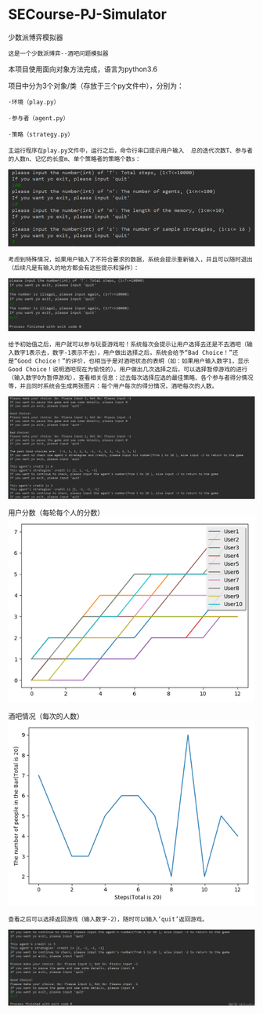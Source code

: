# SECourse-PJ-Simulator
少数派博弈模拟器
    
	这是一个少数派博弈--酒吧问题模拟器

本项目使用面向对象方法完成，语言为python3.6

项目中分为3个对象/类（存放于三个py文件中），分别为：
	
	·环境（play.py）
	
	·参与者（agent.py）
	
	·策略（strategy.py）
	
    主运行程序在play.py文件中，运行之后，命令行串口提示用户输入  总的迭代次数T、参与者的人数n、记忆的长度m、单个策略者的策略个数s：
![image](https://github.com/weiyue0307/SECourse-PJ-Simulator/raw/master/Results_Picture/输入初始值.png)	
    
    考虑到特殊情况，如果用户输入了不符合要求的数据，系统会提示重新输入，并且可以随时退出（后续凡是有输入的地方都会有这些提示和操作）：
![image](https://github.com/weiyue0307/SECourse-PJ-Simulator/raw/master/Results_Picture/错误输入值&退出游戏.png)

    给予初始值之后，用户就可以参与玩耍游戏啦！系统每次会提示让用户选择去还是不去酒吧（输入数字1表示去，数字-1表示不去），用户做出选择之后，系统会给予“Bad Choice！”还是“Good Choice！”的评价，也相当于是对酒吧状态的表明（如：如果用户输入数字1，显示Good Choice！说明酒吧现在为愉悦的）。用户做出几次选择之后，可以选择暂停游戏的进行（输入数字0为暂停游戏），查看相关信息：过去每次选择应选的最佳策略、各个参与者得分情况等，并且同时系统会生成两张图片：每个用户每次的得分情况，酒吧每次的人数。
    
![image](https://github.com/weiyue0307/SECourse-PJ-Simulator/raw/master/Results_Picture/运行.png)

用户分数（每轮每个人的分数）
![image](https://github.com/weiyue0307/SECourse-PJ-Simulator/raw/master/Results_Picture/用户分数.png)

酒吧情况（每次的人数）    
![image](https://github.com/weiyue0307/SECourse-PJ-Simulator/raw/master/Results_Picture/酒吧情况.png)

    查看之后可以选择返回游戏（输入数字-2），随时可以输入‘quit’返回游戏。
    
![image](https://github.com/weiyue0307/SECourse-PJ-Simulator/raw/master/Results_Picture/返回游戏&退出游戏.png)
